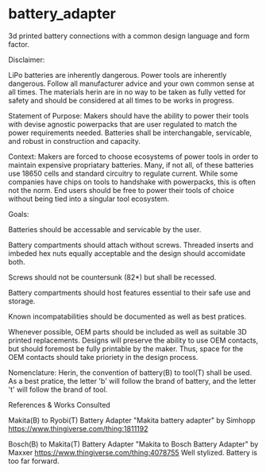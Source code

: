 # battery_adapter
3d printed battery connections with a common design language and form factor.

Disclaimer:

LiPo batteries are inherently dangerous.  Power tools are inherently dangerous.  Follow all manufacturer advice and your own common sense at all times.  The materials herin are in no way to be taken as fully vetted for safety and should be considered at all times to be works in progress.

Statement of Purpose:
Makers should have the ability to power their tools with devise agnostic powerpacks that are user regulated to match the power requirements needed.  Batteries shall be interchangable, servicable, and robust in construction and capacity.

Context:
Makers are forced to choose ecosystems of power tools in order to maintain expensive propriatary batteries.  Many, if not all, of these batteries use 18650 cells and standard circuitry to regulate current.  While some companies have chips on tools to handshake with powerpacks, this is often not the norm.  End users should be free to power their tools of choice without being tied into a singular tool ecosystem.

Goals:

Batteries should be accessable and servicable by the user.

Battery compartments should attach without screws.  Threaded inserts and imbeded hex nuts equally acceptable and the design should accomidate both.

Screws should not be countersunk (82*) but shall be recessed.

Battery compartments should host features essential to their safe use and storage.

Known incompatabilities should be documented as well as best pratices. 

Whenever possible, OEM parts should be included as well as suitable 3D printed replacements.  Designs will preserve the ability to use OEM contacts, but should foremost be fully printable by the maker.  Thus, space for the OEM contacts should take prioriety in the design process. 

Nomenclature: Herin, the convention of battery(B) to tool(T) shall be used.  As a best pratice, the letter 'b' will follow the brand of battery, and the letter 't' will follow the brand of tool.


References & Works Consulted

Makita(B) to Ryobi(T) Battery Adapter
"Makita battery adapter" by Simhopp
https://www.thingiverse.com/thing:1811192

Bosch(B) to Makita(T) Battery Adapter
"Makita to Bosch Battery Adapter" by Maxxer
https://www.thingiverse.com/thing:4078755
Well stylized.  Battery is too far forward.
